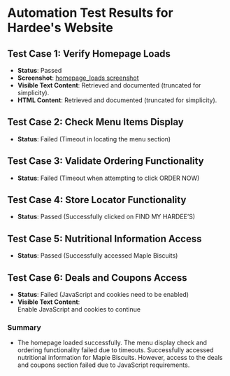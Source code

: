 # Automation Test Results for Hardee's Website

## Test Case **1**: Verify Homepage Loads
- **Status**: Passed
- **Screenshot**: [homepage_loads screenshot](..\..\..\Downloads\homepage_loads-2025-08-25T08-48-13-898Z.png)  
- **Visible Text Content**: Retrieved and documented (truncated for simplicity).
- **HTML Content**: Retrieved and documented (truncated for simplicity).

## Test Case **2**: Check Menu Items Display
- **Status**: Failed (Timeout in locating the menu section)

## Test Case **3**: Validate Ordering Functionality
- **Status**: Failed (Timeout when attempting to click ORDER NOW)

## Test Case **4**: Store Locator Functionality
- **Status**: Passed (Successfully clicked on FIND MY HARDEE’S)

## Test Case **5**: Nutritional Information Access
- **Status**: Passed (Successfully accessed Maple Biscuits)

## Test Case **6**: Deals and Coupons Access
- **Status**: Failed (JavaScript and cookies need to be enabled)
- **Visible Text Content**:  
  Enable JavaScript and cookies to continue

### Summary
- The homepage loaded successfully. The menu display check and ordering functionality failed due to timeouts. Successfully accessed nutritional information for Maple Biscuits. However, access to the deals and coupons section failed due to JavaScript requirements.